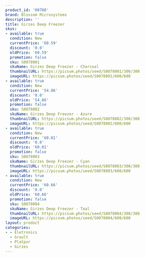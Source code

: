```yaml
---
product_id: '00780'
brand: Blossom Microsystems
description: ''
title: Girzes Deep Freezer
skus:
- available: true
  condition: New
  currentPrice: '60.59'
  discount: '0.0'
  oldPrice: '60.59'
  promotion: false
  sku: S0078001
  skuName: Girzes Deep Freezer - Charcoal
  thumbnailURL: https://picsum.photos/seed/S0078001/300/300
  imageURL: https://picsum.photos/seed/S0078001/600/600
- available: true
  condition: New
  currentPrice: '54.86'
  discount: '0.0'
  oldPrice: '54.86'
  promotion: false
  sku: S0078002
  skuName: Girzes Deep Freezer - Azure
  thumbnailURL: https://picsum.photos/seed/S0078002/300/300
  imageURL: https://picsum.photos/seed/S0078002/600/600
- available: true
  condition: New
  currentPrice: '60.01'
  discount: '0.0'
  oldPrice: '60.01'
  promotion: false
  sku: S0078003
  skuName: Girzes Deep Freezer - Cyan
  thumbnailURL: https://picsum.photos/seed/S0078003/300/300
  imageURL: https://picsum.photos/seed/S0078003/600/600
- available: true
  condition: New
  currentPrice: '60.66'
  discount: '0.0'
  oldPrice: '60.66'
  promotion: false
  sku: S0078004
  skuName: Girzes Deep Freezer - Teal
  thumbnailURL: https://picsum.photos/seed/S0078004/300/300
  imageURL: https://picsum.photos/seed/S0078004/600/600
layout: product
categories:
- - Eletronics
  - Grault
  - Platpor
  - Girzes
---
```

